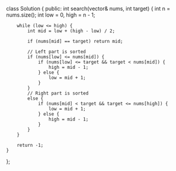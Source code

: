 
class Solution {
public:
    int search(vector<int>& nums, int target) {
        int n = nums.size();
        int low = 0, high = n - 1;

        while (low <= high) {
            int mid = low + (high - low) / 2;

            if (nums[mid] == target) return mid;

            // Left part is sorted
            if (nums[low] <= nums[mid]) {
                if (nums[low] <= target && target < nums[mid]) {
                    high = mid - 1;
                } else {
                    low = mid + 1;
                }
            }
            // Right part is sorted
            else {
                if (nums[mid] < target && target <= nums[high]) {
                    low = mid + 1;
                } else {
                    high = mid - 1;
                }
            }
        }

        return -1;
    }
};

